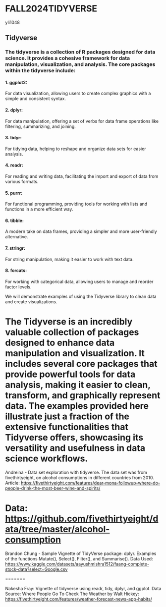 # FALL2024TIDYVERSE

yli1048
## Tidyverse
### The tidyverse is a collection of R packages designed for data science. It provides a cohesive framework for data manipulation, visualization, and analysis. The core packages within the tidyverse include:

#### 1. ggplot2: 
For data visualization, allowing users to create complex graphics with a simple and consistent syntax.

#### 2. dplyr: 
For data manipulation, offering a set of verbs for data frame operations like filtering, summarizing, and joining.

#### 3. tidyr: 
For tidying data, helping to reshape and organize data sets for easier analysis.

#### 4. readr: 
For reading and writing data, facilitating the import and export of data from various formats.

#### 5. purrr: 
For functional programming, providing tools for working with lists and functions in a more efficient way.

#### 6. tibble: 
A modern take on data frames, providing a simpler and more user-friendly alternative.

#### 7. stringr: 
For string manipulation, making it easier to work with text data.

#### 8. forcats: 
For working with categorical data, allowing users to manage and reorder factor levels.


We will demonstrate examples of using the Tidyverse library to clean data and create visualizations.

The Tidyverse is an incredibly valuable collection of packages designed to enhance data manipulation and visualization. It includes several core packages that provide powerful tools for data analysis, making it easier to clean, transform, and graphically represent data. The examples provided here illustrate just a fraction of the extensive functionalities that Tidyverse offers, showcasing its versatility and usefulness in data science workflows.
=======

Andreina - Data set exploration with tidyverse. The data set was from fivethirtyeight, on alcohol consumptions in different countries from 2010. 
Article: https://fivethirtyeight.com/features/dear-mona-followup-where-do-people-drink-the-most-beer-wine-and-spirits/

Data: https://github.com/fivethirtyeight/data/tree/master/alcohol-consumption
=======
Brandon Chung - Sample Vignette of TidyVerse package: dplyr. Examples of the functions Mutate(), Select(), Filter(), and Summarise(). 
  Data Used: https://www.kaggle.com/datasets/aayushmishra1512/faang-complete-stock-data?select=Google.csv

=======
  
Nakesha Fray: Vignette of tidyverse using readr, tidy, dplyr, and ggplot.
Data Source: Where People Go To Check The Weather by Walt Hickey: https://fivethirtyeight.com/features/weather-forecast-news-app-habits/
 
